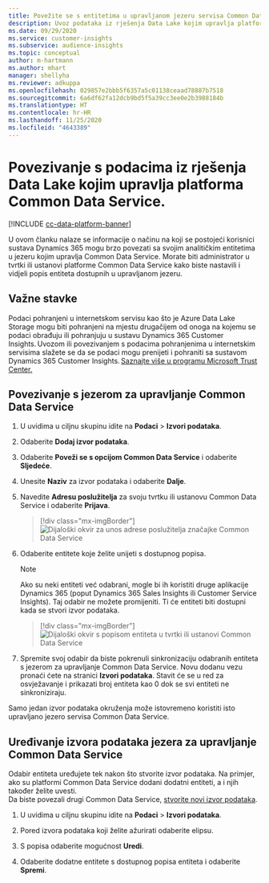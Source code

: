 ```yaml
---
title: Povežite se s entitetima u upravljanom jezeru servisa Common Data Service
description: Uvoz podataka iz rješenja Data Lake kojim upravlja platforma Common Data Service.
ms.date: 09/29/2020
ms.service: customer-insights
ms.subservice: audience-insights
ms.topic: conceptual
author: m-hartmann
ms.author: mhart
manager: shellyha
ms.reviewer: adkuppa
ms.openlocfilehash: 029857e2bbb5f6357a5c01138ceaad78887b7518
ms.sourcegitcommit: 6a6df62fa12dcb9bd5f5a39cc3ee0e2b3988184b
ms.translationtype: HT
ms.contentlocale: hr-HR
ms.lasthandoff: 11/25/2020
ms.locfileid: "4643389"
---
```

# <a name="connect-to-data-in-a-common-data-service-managed-data-lake"></a>Povezivanje s podacima iz rješenja Data Lake kojim upravlja platforma Common Data Service.

[!INCLUDE [cc-data-platform-banner](../includes/cc-data-platform-banner.md)]

U ovom članku nalaze se informacije o načinu na koji se postojeći korisnici sustava Dynamics 365 mogu brzo povezati sa svojim analitičkim entitetima u jezeru kojim upravlja Common Data Service. Morate biti administrator u tvrtki ili ustanovi platforme Common Data Service kako biste nastavili i vidjeli popis entiteta dostupnih u upravljanom jezeru.

## <a name="important-considerations"></a>Važne stavke

Podaci pohranjeni u internetskom servisu kao što je Azure Data Lake Storage mogu biti pohranjeni na mjestu drugačijem od onoga na kojemu se podaci obrađuju ili pohranjuju u sustavu Dynamics 365 Customer Insights. Uvozom ili povezivanjem s podacima pohranjenima u internetskim servisima slažete se da se podaci mogu prenijeti i pohraniti sa sustavom Dynamics 365 Customer Insights. [Saznajte više u programu Microsoft Trust Center.](https://www.microsoft.com/trust-center)

## <a name="connect-to-a-common-data-service-managed-lake"></a>Povezivanje s jezerom za upravljanje Common Data Service

1. U uvidima u ciljnu skupinu idite na **Podaci** > **Izvori podataka**.

2. Odaberite **Dodaj izvor podataka**.

3. Odaberite **Poveži se s opcijom Common Data Service** i odaberite **Sljedeće**.

4. Unesite **Naziv** za izvor podataka i odaberite **Dalje**.

5. Navedite **Adresu poslužitelja** za svoju tvrtku ili ustanovu Common Data Service i odaberite **Prijava**.

   > [!div class="mx-imgBorder"]
   > ![Dijaloški okvir za unos adrese poslužitelja značajke Common Data Service](media/enter-CDS-org-details.png)

6. Odaberite entitete koje želite unijeti s dostupnog popisa.    

   > [!NOTE]
   > Ako su neki entiteti već odabrani, mogle bi ih koristiti druge aplikacije Dynamics 365 (poput Dynamics 365 Sales Insights ili Customer Service Insights). Taj odabir ne možete promijeniti. Ti će entiteti biti dostupni kada se stvori izvor podataka.

   > [!div class="mx-imgBorder"]
   > ![Dijaloški okvir s popisom entiteta u tvrtki ili ustanovi Common Data Service](media/select-analytical-entities.png)

7. Spremite svoj odabir da biste pokrenuli sinkronizaciju odabranih entiteta s jezerom za upravljanje Common Data Service. Novu dodanu vezu pronaći ćete na stranici **Izvori podataka**. Stavit će se u red za osvježavanje i prikazati broj entiteta kao 0 dok se svi entiteti ne sinkroniziraju.

Samo jedan izvor podataka okruženja može istovremeno koristiti isto upravljano jezero servisa Common Data Service.

## <a name="edit-a-common-data-service-managed-lake-data-source"></a>Uređivanje izvora podataka jezera za upravljanje Common Data Service

Odabir entiteta uređujete tek nakon što stvorite izvor podataka. Na primjer, ako su platformi Common Data Service dodani dodatni entiteti, a i njih također želite uvesti.    
Da biste povezali drugi Common Data Service, [stvorite novi izvor podataka](#connect-to-a-common-data-service-managed-lake).

1. U uvidima u ciljnu skupinu idite na **Podaci** > **Izvori podataka**.

2. Pored izvora podataka koji želite ažurirati odaberite elipsu.

3. S popisa odaberite mogućnost **Uredi**.

4. Odaberite dodatne entitete s dostupnog popisa entiteta i odaberite **Spremi**.
